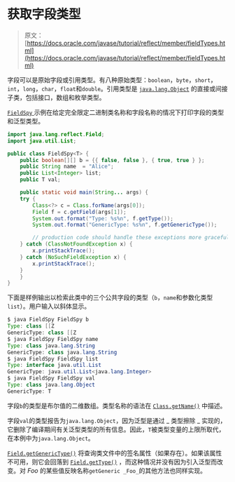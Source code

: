 # 获取字段类型

> 原文： [https://docs.oracle.com/javase/tutorial/reflect/member/fieldTypes.html](https://docs.oracle.com/javase/tutorial/reflect/member/fieldTypes.html)

字段可以是原始字段或引用类型。有八种原始类型：`boolean`，`byte`，`short`，`int`，`long`，`char`，`float`和`double`。引用类型是 [`java.lang.Object`](https://docs.oracle.com/javase/8/docs/api/java/lang/Object.html) 的直接或间接子类，包括接口，数组和枚举类型。

[``FieldSpy`` ](example/FieldSpy.java)示例在给定完全限定二进制类名称和字段名称的情况下打印字段的类型和泛型类型。

```java
import java.lang.reflect.Field;
import java.util.List;

public class FieldSpy<T> {
    public boolean[][] b = {{ false, false }, { true, true } };
    public String name  = "Alice";
    public List<Integer> list;
    public T val;

    public static void main(String... args) {
	try {
	    Class<?> c = Class.forName(args[0]);
	    Field f = c.getField(args[1]);
	    System.out.format("Type: %s%n", f.getType());
	    System.out.format("GenericType: %s%n", f.getGenericType());

        // production code should handle these exceptions more gracefully
	} catch (ClassNotFoundException x) {
	    x.printStackTrace();
	} catch (NoSuchFieldException x) {
	    x.printStackTrace();
	}
    }
}

```

下面是样例输出以检索此类中的三个公共字段的类型（`b`，`name`和参数化类型`list`）。用户输入以斜体显示。

```java
$ java FieldSpy FieldSpy b
Type: class [[Z
GenericType: class [[Z
$ java FieldSpy FieldSpy name
Type: class java.lang.String
GenericType: class java.lang.String
$ java FieldSpy FieldSpy list
Type: interface java.util.List
GenericType: java.util.List<java.lang.Integer>
$ java FieldSpy FieldSpy val
Type: class java.lang.Object
GenericType: T

```

字段`b`的类型是布尔值的二维数组。类型名称的语法在 [`Class.getName()`](https://docs.oracle.com/javase/8/docs/api/java/lang/Class.html#getName--) 中描述。

字段`val`的类型报告为`java.lang.Object`，因为泛型是通过 _ 类型擦除 _ 实现的，它删除了编译期间有关泛型类型的所有信息。因此，`T`被类型变量的上限所取代，在本例中为`java.lang.Object`。

[`Field.getGenericType()`](https://docs.oracle.com/javase/8/docs/api/java/lang/reflect/Field.html#getGenericType--) 将查询类文件中的签名属性（如果存在）。如果该属性不可用，则它会回落到 [`Field.getType()`](https://docs.oracle.com/javase/8/docs/api/java/lang/reflect/Field.html#getType--) ，而这种情况并没有因为引入泛型而改变。对 _Foo_ 的某些值反映名称`getGeneric _Foo_`的其他方法也同样实现。